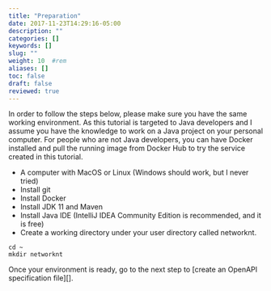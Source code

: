 ```yaml
---
title: "Preparation"
date: 2017-11-23T14:29:16-05:00
description: ""
categories: []
keywords: []
slug: ""
weight: 10	#rem
aliases: []
toc: false
draft: false
reviewed: true
---
```


In order to follow the steps below, please make sure you have the same working environment. As this tutorial is targeted to Java developers and I assume you have the knowledge to work on a Java project on your personal computer. For people who are not Java developers, you can have Docker installed and pull the running image from Docker Hub to try the service created in this tutorial. 

* A computer with MacOS or Linux (Windows should work, but I never tried)
* Install git
* Install Docker
* Install JDK 11 and Maven
* Install Java IDE (IntelliJ IDEA Community Edition is recommended, and it is free)
* Create a working directory under your user directory called networknt.

```
cd ~
mkdir networknt
```

Once your environment is ready, go to the next step to [create an OpenAPI specification file][]. 

[create a Swagger specification file]: /tutorial/rest/openapi/database/specification/
